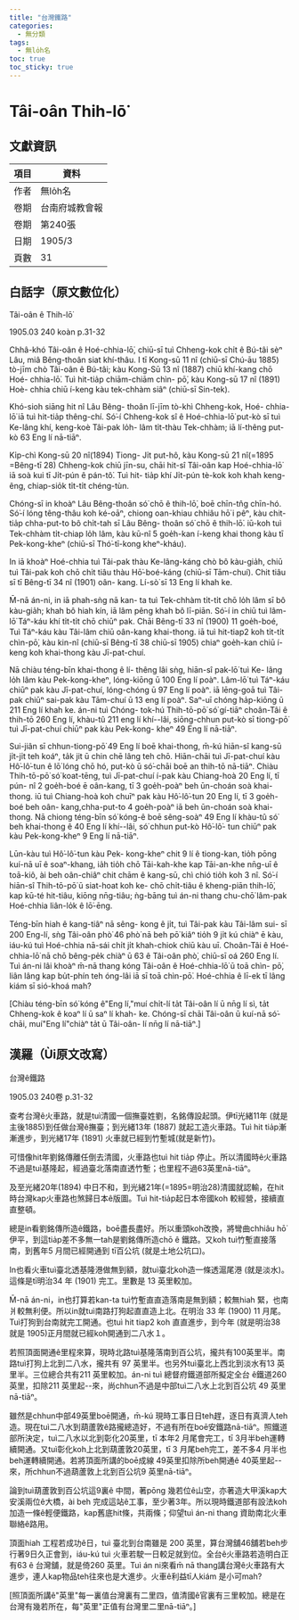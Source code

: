 ```yaml
---
title: "台灣鐵路"
categories:
  - 無分類
tags:
  - 無lo̍h名
toc: true
toc_sticky: true
---
```


# Tâi-oân Thih-lō͘

## 文獻資訊

| 項目 | 資料 |
|---|---|
| 作者 | 無lo̍h名 |
| 卷期 | 台南府城教會報 |
| 卷期 | 第240張 |
| 日期 | 1905/3 |
| 頁數 | 31 |

## 白話字（原文數位化）

Tâi-oân ê Thih-lō͘

1905.03 240 koàn p.31-32

Chhâ-khó Tâi-oân ê Hoé-chhia-lō͘, chiū-sī tuì Chheng-kok chi̍t ê Bú-tâi sèⁿ Lâu, miâ Bêng-thoân siat khí-thâu. I tī Kong-sū 11 nî (chiū-sī Chú-āu 1885) tò-jīm chò Tâi-oân ê Bú-tâi; kàu Kong-Sū 13 nî (1887) chiū khí-kang chō Hoé- chhia-lō͘. Tuì hit-tia̍p chiām-chiām chìn- pō͘, kàu Kong-sū 17 nî (1891) Hoè- chhia chiū í-keng kàu tek-chhàm siâⁿ (chiū-sī Sin-tek).

Khó-sioh siāng hit nî Lâu Bêng- thoân lī-jīm tò-khì Chheng-kok, Hoé- chhia-lō͘ iā tuì hit-tia̍p thêng-chí. Só͘-í Chheng-kok sî ê Hoé-chhia-lō͘ put-kò sī tuì Ke-lâng khí, keng-koè Tâi-pak lo̍h- lâm ti̍t-thàu Tek-chhàm; iā lí-thêng put-kò 63 Eng lí nā-tiāⁿ.

Ki̍p-chì Kong-sū 20 nî(1894) Tiong- Ji̍t put-hô, kàu Kong-sū 21 nî(=1895 =Bêng-tī 28) Chheng-kok chiū jīn-su, chāi hit-sî Tâi-oân kap Hoé-chhia-lō͘ iā soà kui tī Ji̍t-pún ê pán-tô͘. Tuì hit- tia̍p khí Ji̍t-pún tè-kok koh khah keng- êng, chiap-sio̍k ti̍t-ti̍t chéng-tùn.

Chóng-sī in khoàⁿ Lâu Bêng-thoân só͘ chō ê thih-lō͘, boē chīn-tn̂g chīn-hó. Só͘-í lóng têng-thâu koh ké-oāⁿ, chiong oan-khiau chhiâu hō͘ i pêⁿ, kàu chit-tia̍p chha-put-to bô chi̍t-tah sī Lâu Bêng- thoân só͘ chō ê thih-lō͘. iū-koh tuì Tek-chhàm ti̍t-chiap lo̍h lâm, kàu kū-nî 5 goe̍h-kan í-keng khai thong kàu tī Pek-kong-kheⁿ (chiū-sī Thó͘-tī-kong kheⁿ-kháu).

In iā khoàⁿ Hoé-chhia tuì Tâi-pak thàu Ke-lâng-káng chò bô kàu-gia̍h, chiū tuì Tâi-pak koh chō chi̍t tiâu thàu Hō͘-boé-káng (chiū-sī Tām-chuí). Chit tiâu sī tī Bêng-tī 34 nî (1901) oân- kang. Lí-sò͘ sī 13 Eng lí khah ke.

M̄-nā án-ni, in iā phah-sǹg nā kan- ta tuì Tek-chhàm ti̍t-ti̍t chō lo̍h lâm sī bô kàu-gia̍h; khah bô hiah kín, iā lâm pêng khah bô lī-piān. Só͘-í in chiū tuì lâm-lō͘ Táⁿ-káu khí ti̍t-ti̍t chō chiūⁿ pak. Chāi Bêng-tī 33 nî (1900) 11 goe̍h-boé, Tuì Táⁿ-káu kàu Tâi-lâm chiū oân-kang khai-thong. iā tuì hit-tiap2 koh ti̍t-ti̍t chìn-pō͘, kàu kin-nî (chiū-sī Bêng-tī 38 chiū-sī 1905) chiaⁿ goe̍h-kan chiū í- keng koh khai-thong kàu Jī-pat-chuí.

Nā chiàu téng-bīn khai-thong ê lí- thêng lâi sǹg, hiān-sî pak-lō͘ tuì Ke- lâng lo̍h lâm kàu Pek-kong-kheⁿ, lóng-kiōng ū 100 Eng lí poàⁿ. Lâm-lō͘ tuì Táⁿ-káu chiūⁿ pak kàu Jī-pat-chuí, lóng-chóng ū 97 Eng lí poàⁿ. iā lēng-goā tuì Tâi-pak chiūⁿ sai-pak kàu Tām-chuí ū 13 eng lí poàⁿ. Saⁿ-uī chóng ha̍p-kiōng ū 211 Eng lí khah ke. án-ni tuì Chóng- tok-hú Thih-tō-pō͘ só͘ gí-tiāⁿ choân-Tâi ê thih-tō 260 Eng lí, khàu-tû 211 eng lí khí--lâi, siōng-chhun put-kò sī tiong-pō͘ tuì Jī-pat-chuí chiūⁿ pak kàu Pek-kong- kheⁿ 49 Eng lí nā-tiāⁿ.

Sui-jiân sī chhun-tiong-pō͘ 49 Eng lí boē khai-thong, m̄-kú hiān-sî kang-sū ji̍t-ji̍t teh koáⁿ, ta̍k jit ū chin chē lâng teh chō. Hiān-chāi tuì Jī-pat-chuí kàu Hô͘-lô͘-tun ê lō͘ lóng chō hó, put-kò ū só͘-chāi boē an thih-tō nā-tiāⁿ. Chiàu Thih-tō-pō͘ só͘ koat-tēng, tuì Jī-pat-chuí í-pak kàu Chiang-hoà 20 Eng lí, tī pún- nî 2 goe̍h-boé ē oân-kang, tī 3 goe̍h-poàⁿ beh ūn-choán soà khai-thong. iū tuì Chiang-hoà koh chuīⁿ pak kàu Hô͘-lô͘-tun 20 Eng lí, tī 3 goe̍h-boé beh oân- kang,chha-put-to 4 goe̍h-poàⁿ iā beh ūn-choán soà khai-thong. Nā chiong téng-bīn só͘ kóng-ê boē sêng-soàⁿ 49 Eng lí khàu-tû só͘ beh khai-thong ê 40 Eng lí khí--lâi, só͘ chhun put-kò Hô͘-lô͘- tun chiūⁿ pak kàu Pek-kong-kheⁿ 9 Eng lí nā-tiāⁿ.

Lūn-kàu tuì Hô͘-lô͘-tun kàu Pek- kong-kheⁿ chit 9 lí ê tiong-kan, tio̍h pōng kuí-nā uī ê soaⁿ-khang, ia̍h tio̍h chō Tāi-kah-khe kap Tāi-an-khe nn̄g-uī ê toā-kiô, ài beh oân-chiâⁿ chit chām ê kang-sū, chì chió tio̍h koh 3 nî. Só͘-í hiān-sî Thih-tō-pō͘ ū siat-hoat koh ke- chō chi̍t-tiâu ê kheng-piān thih-lō͘, kap kū-té hit-tiâu, kiōng nn̄g-tiâu; ǹg-bāng tuì án-ni thang chu-chō͘ lâm-pak Hoé-chhia liân-lo̍k ê lō͘-ēng.

Téng-bīn hiah ê kang-tiâⁿ nā sêng- kong ê ji̍t, tuì Tâi-pak kàu Tâi-lâm sui- sī 200 Eng-lí, sǹg Tâi-oân phò͘ 46 phò͘ nā beh pō͘ kiâⁿ tio̍h 9 ji̍t kú chiàⁿ ē kàu, iáu-kú tuì Hoé-chhia nā-sái chi̍t ji̍t khah-chiok chiū kàu uī. Choân-Tâi ê Hoé-chhia-lō͘ nā chō bêng-pe̍k chiàⁿ ū 63 ê Tâi-oân phò͘, chiū-sī oá 260 Eng lí. Tuì án-ni lâi khoàⁿ m̄-nā thang kóng Tâi-oân ê Hoé-chhia-lō͘ ū toā chìn- pō͘, liân lâng kap bu̍t-phín teh óng-lâi iā sī toā chìn-pō͘. Hoé-chhia ê lī-ek tī lâng kiám sī sió-khoá mah?

[Chiàu téng-bīn só͘ kóng ê"Eng lí,"muí chi̍t-lí ta̍t Tâi-oân lí ū nn̄g lí sì, ta̍t Chheng-kok ê koaⁿ lí ū saⁿ lí khah- ke. Chóng-sī chāi Tâi-oân ū kuí-nā só͘- chāi, muí"Eng lí"chiàⁿ ta̍t ū Tâi-oân- lí nn̄g lí nā-tiāⁿ.]

## 漢羅（Ùi原文改寫）

台灣ê鐵路

1905.03 240卷 p.31-32

查考台灣ê火車路，就是tuì清國一個撫臺姓劉，名銘傳設起頭。伊tī光緒11年 (就是主後1885)到任做台灣ê撫臺；到光緒13年 (1887) 就起工造火車路。Tuì hit tia̍p漸漸進步，到光緒17年 (1891) 火車就已經到竹塹城(就是新竹)。

可惜像hit年劉銘傳離任倒去清國，火車路也tuì hit tia̍p 停止。所以清國時ê火車路不過是tuì基隆起，經過臺北落南直透竹塹；也里程不過63英里nā-tiāⁿ。

及至光緒20年(1894) 中日不和，到光緒21年(=1895=明治28)清國就認輸，在hit時台灣kap火車路也煞歸日本ê版圖。Tuì hit-tia̍p起日本帝國koh 較經營，接續直直整頓。

總是in看劉銘傳所造ê鐵路，boē盡長盡好。所以重頭koh改換，將彎曲chhiâu hō͘伊平，到這tia̍p差不多無一tah是劉銘傳所造chō ê 鐵路。又koh tuì竹塹直接落南，到舊年5 月間已經開通到 tī百公坑 (就是土地公坑口)。

In也看火車tuì臺北透基隆港做無到額，就tuì臺北koh造一條透滬尾港 (就是淡水)。這條是tī明治34 年 (1901) 完工。里數是 13 英里較加。

M̄-nā án-ni，in也打算若kan-ta tuì竹塹直直造落南是無到額；較無hiah 緊，也南爿較無利便。所以in就tuì南路打狗起直直造上北。在明治 33 年 (1900) 11 月尾。Tuì打狗到台南就完工開通。也tuì hit tiap2 koh 直直進步，到今年 (就是明治38 就是 1905)正月間就已經koh開通到二八水１。

若照頂面開通ê里程來算，現時北路tuì基隆落南到百公坑，攏共有100英里半。南路tuì打狗上北到二八水，攏共有 97 英里半。也另外tuì臺北上西北到淡水有13 英里半。三位總合共有211 英里較加。án-ni tuì 總督府鐵道部所擬定全台 ê鐵道260英里，扣除211 英里起--來，尚chhun不過是中部tuì二八水上北到百公坑 49 英里nā-tiāⁿ。

雖然是chhun中部49英里boē開通，m̄-kú 現時工事日日teh趕，逐日有真濟人teh造。現在tuì二八水到葫蘆敦ê路攏總造好，不過有所在boē安鐵路nā-tiāⁿ。照鐵道部所決定，tuì二八水以北到彰化20英里，tī 本年2 月尾會完工，tī 3月半beh運轉續開通。又tuì彰化koh上北到葫蘆敦20英里，tī 3 月尾beh完工，差不多4 月半也beh運轉續開通。若將頂面所講的boē成線 49英里扣除所beh開通ê 40英里起--來，所chhun不過葫蘆敦上北到百公坑9 英里nā-tiāⁿ。

論到tuì葫蘆敦到百公坑這9裏ê 中間，著pōng 幾若位ê山空，亦著造大甲溪kap大安溪兩位ê大橋，ài beh 完成這站ê工事，至少著3年。所以現時鐵道部有設法koh加造一條ê輕便鐵路，kap舊底hit條，共兩條；仰望tuì án-ni thang 資助南北火車聯絡ê路用。

頂面hiah 工程若成功ê日，tuì 臺北到台南雖是 200 英里，算台灣舖46舖若beh步行著9日久正會到，iáu-kú tuì 火車若駛一日較足就到位。全台ê火車路若造明白正有63 ê 台灣舖，就是倚260 英里。Tuì án ni來看m̄ nā thang講台灣ê火車路有大進步，連人kap物品teh往來也是大進步。火車ê利益tī人kiám 是小可mah?

[照頂面所講ê"英里"每一裏值台灣裏有二里四，值清國ê官裏有三里較加。總是在台灣有幾若所在，每"英里"正值有台灣里二里nā-tiāⁿ。]
